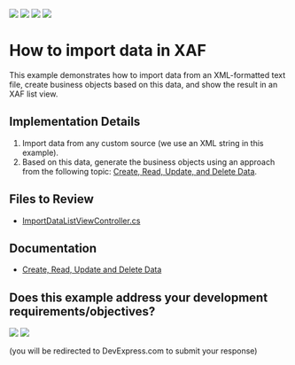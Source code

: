 <!-- default badges list -->
![](https://img.shields.io/endpoint?url=https://codecentral.devexpress.com/api/v1/VersionRange/128591614/22.2.4%2B)
[![](https://img.shields.io/badge/Open_in_DevExpress_Support_Center-FF7200?style=flat-square&logo=DevExpress&logoColor=white)](https://supportcenter.devexpress.com/ticket/details/E1719)
[![](https://img.shields.io/badge/📖_How_to_use_DevExpress_Examples-e9f6fc?style=flat-square)](https://docs.devexpress.com/GeneralInformation/403183)
[![](https://img.shields.io/badge/💬_Leave_Feedback-feecdd?style=flat-square)](#does-this-example-address-your-development-requirementsobjectives)
<!-- default badges end -->

# How to import data in XAF

This example demonstrates how to import data from an XML-formatted text file, create business objects based on this data, and show the result in an XAF list view.

## Implementation Details

1. Import data from any custom source (we use an XML string in this example).
2. Based on this data, generate the business objects using an approach from the following topic: [Create, Read, Update, and Delete Data](https://docs.devexpress.com/eXpressAppFramework/113711/data-manipulation-and-business-logic/create-read-update-and-delete-data).


## Files to Review

- [ImportDataListViewController.cs](CS/EFCore/ImportDataEF/ImportDataEF.Module/Controllers/ImportDataListViewController.cs) 

## Documentation

- [Create, Read, Update and Delete Data](https://docs.devexpress.com/eXpressAppFramework/113711/data-manipulation-and-business-logic/create-read-update-and-delete-data)
<!-- feedback -->
## Does this example address your development requirements/objectives?

[<img src="https://www.devexpress.com/support/examples/i/yes-button.svg"/>](https://www.devexpress.com/support/examples/survey.xml?utm_source=github&utm_campaign=xaf-how-to-import-data-in-xaf&~~~was_helpful=yes) [<img src="https://www.devexpress.com/support/examples/i/no-button.svg"/>](https://www.devexpress.com/support/examples/survey.xml?utm_source=github&utm_campaign=xaf-how-to-import-data-in-xaf&~~~was_helpful=no)

(you will be redirected to DevExpress.com to submit your response)
<!-- feedback end -->
